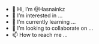 - 👋 Hi, I’m @Hasnainkz
- 👀 I’m interested in ...
- 🌱 I’m currently learning ...
- 💞️ I’m looking to collaborate on ...
- 📫 How to reach me ...

<!---
Hasnainkz/Hasnainkz is a ✨ special ✨ repository because its `README.md` (this file) appears on your GitHub profile.
You can click the Preview link to take a look at your changes.
--->
